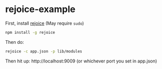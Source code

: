 # rejoice-example

First, install [rejoice](https://github.com/hapijs/rejoice) (May require `sudo`)
```bash
npm install -g rejoice
```

Then do:

```bash
rejoice -c app.json -p lib/modules
```

Then hit up: http://localhost:9009 (or whichever port you set in app.json)
